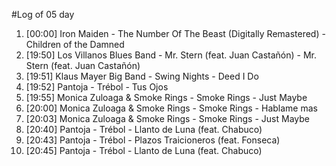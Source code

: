 #Log of 05 day

1. [00:00] Iron Maiden - The Number Of The Beast (Digitally Remastered) - Children of the Damned
1. [19:50] Los Villanos Blues Band - Mr. Stern (feat. Juan Castañón) - Mr. Stern (feat. Juan Castañón)
1. [19:51] Klaus Mayer Big Band - Swing Nights - Deed I Do
1. [19:52] Pantoja - Trébol - Tus Ojos
1. [19:55] Monica Zuloaga & Smoke Rings - Smoke Rings - Just Maybe
1. [20:00] Monica Zuloaga & Smoke Rings - Smoke Rings - Hablame mas
1. [20:03] Monica Zuloaga & Smoke Rings - Smoke Rings - Just Maybe
1. [20:40] Pantoja - Trébol - Llanto de Luna (feat. Chabuco)
1. [20:43] Pantoja - Trébol - Plazos Traicioneros (feat. Fonseca)
1. [20:45] Pantoja - Trébol - Llanto de Luna (feat. Chabuco)
